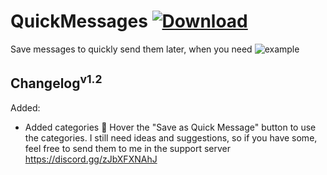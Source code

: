 # QuickMessages [![Download][icon]][link] 

Save messages to quickly send them later, when you need
![example](https://i.gyazo.com/ef1e20d5074cd2a633015c5a72d2f063.gif)

## Changelog<sup>v1.2</sup>
Added:
* Added categories 🥳 Hover the "Save as Quick Message" button to use the categories.
I still need ideas and suggestions, so if you have some, feel free to send them to me in the support server https://discord.gg/zJbXFXNAhJ

[icon]: https://img.shields.io/badge/Download-QuickMessages-brightgreen.svg
[link]: https://betterdiscord.net/ghdl?id=3557
